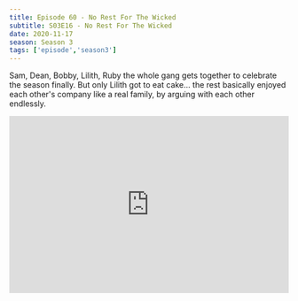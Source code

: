 ```yaml
---
title: Episode 60 - No Rest For The Wicked
subtitle: S03E16 - No Rest For The Wicked
date: 2020-11-17
season: Season 3
tags: ['episode','season3']
---
```


Sam, Dean, Bobby, Lilith, Ruby the whole gang gets together to celebrate the season finally. But only Lilith got to eat cake... the rest basically enjoyed each other's company like a real family, by arguing with each other endlessly.

<iframe src="https://cast.rocks/player/27557/Supernatural-60-No-Rest-For-the-Wicked.mp3?episodeTitle=Episode%2060%20-%20No%20Rest%20For%20the%20Wicked&podcastTitle=Couple%20of%20Idjits&episodeDate=November%2018th%2C%202020&imageURL=https%3A%2F%2Fcast.rocks%2Fhosting%2F27557%2Ffeeds%2FCAURZ.jpg" style="border: none; min-height: 265px; max-height: 320px; max-width: 558px; min-width: 270px; width: 100%; height: 100%;" scrollbars="no"></iframe>

